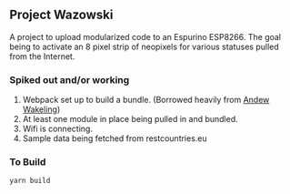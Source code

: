 ## Project Wazowski
A project to upload modularized code to an Espurino ESP8266. The goal being to activate an 8 pixel strip of neopixels for various statuses pulled from the Internet.

### Spiked out and/or working
1. Webpack set up to build a bundle. (Borrowed heavily from [Andew Wakeling](https://github.com/andrewwakeling/espruino-webpack-babel-sample))
2. At least one module in place being pulled in and bundled.
3. Wifi is connecting.
4. Sample data being fetched from restcountries.eu 

### To Build
`yarn build`
